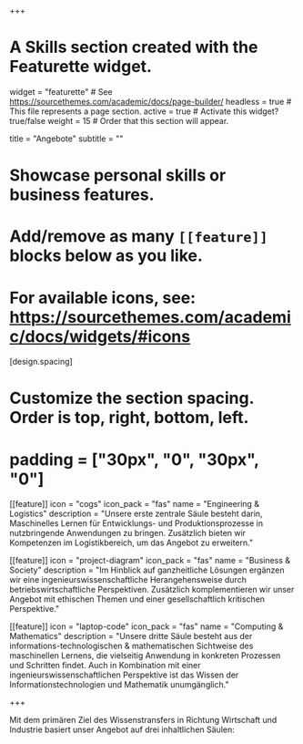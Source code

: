 +++
# A Skills section created with the Featurette widget.
widget = "featurette"  # See https://sourcethemes.com/academic/docs/page-builder/
headless = true  # This file represents a page section.
active = true  # Activate this widget? true/false
weight = 15  # Order that this section will appear.

title = "Angebote"
subtitle = ""

# Showcase personal skills or business features.
# 
# Add/remove as many `[[feature]]` blocks below as you like.
# 
# For available icons, see: https://sourcethemes.com/academic/docs/widgets/#icons

[design.spacing]
  # Customize the section spacing. Order is top, right, bottom, left.
  # padding = ["30px", "0", "30px", "0"]


[[feature]]
  icon = "cogs"
  icon_pack = "fas"
  name = "Engineering & Logistics"
  description = "Unsere erste zentrale Säule besteht darin, Maschinelles Lernen für Entwicklungs- und Produktionsprozesse in nutzbringende Anwendungen zu bringen. Zusätzlich bieten wir Kompetenzen im Logistikbereich, um das Angebot zu erweitern."

[[feature]]
  icon = "project-diagram"
  icon_pack = "fas"
  name = "Business & Society"
  description = "Im Hinblick auf ganzheitliche Lösungen ergänzen wir eine ingenieurswissenschaftliche Herangehensweise durch betriebswirtschaftliche Perspektiven. Zusätzlich komplementieren wir unser Angebot mit ethischen Themen und einer gesellschaftlich kritischen Perspektive."
  
[[feature]]
  icon = "laptop-code"
  icon_pack = "fas"
  name = "Computing & Mathematics"
  description = "Unsere dritte Säule besteht aus der informations-technologischen & mathematischen Sichtweise des maschinellen Lernens, die vielseitig Anwendung in konkreten Prozessen und Schritten findet. Auch in Kombination mit einer ingenieurswissenschaftlichen Perspektive ist das Wissen der Informationstechnologien und Mathematik unumgänglich."
  

+++

Mit dem primären Ziel des Wissenstransfers in Richtung Wirtschaft und Industrie basiert unser Angebot auf drei inhaltlichen Säulen:
